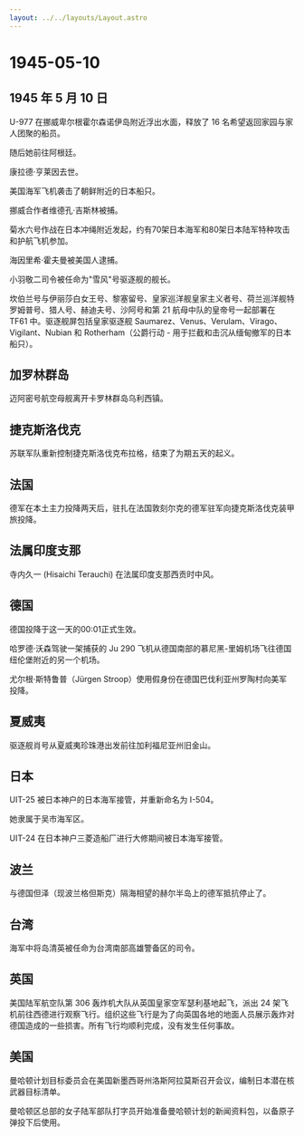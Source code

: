 ```yaml
---
layout: ../../layouts/Layout.astro
---
```


# 1945-05-10

## 1945 年 5 月 10 日

U-977 在挪威卑尔根霍尔森诺伊岛附近浮出水面，释放了 16
名希望返回家园与家人团聚的船员。

随后她前往阿根廷。

康拉德·亨莱因去世。

美国海军飞机袭击了朝鲜附近的日本船只。

挪威合作者维德孔·吉斯林被捕。

菊水六号作战在日本冲绳附近发起，约有70架日本海军和80架日本陆军特种攻击和护航飞机参加。

海因里希·霍夫曼被美国人逮捕。

小羽敬二司令被任命为"雪风"号驱逐舰的舰长。

坎伯兰号与伊丽莎白女王号、黎塞留号、皇家巡洋舰皇家主义者号、荷兰巡洋舰特罗姆普号、猎人号、赫迪夫号、沙阿号和第
21 航母中队的皇帝号一起部署在 TF61 中。驱逐舰屏包括皇家驱逐舰
Saumarez、Venus、Verulam、Virago、Vigilant、Nubian 和
Rotherham（公爵行动 - 用于拦截和击沉从缅甸撤军的日本船只）。

## 加罗林群岛

迈阿密号航空母舰离开卡罗林群岛乌利西镇。

## 捷克斯洛伐克

苏联军队重新控制捷克斯洛伐克布拉格，结束了为期五天的起义。

## 法国

德军在本土主力投降两天后，驻扎在法国敦刻尔克的德军驻军向捷克斯洛伐克装甲旅投降。

## 法属印度支那

寺内久一 (Hisaichi Terauchi) 在法属印度支那西贡时中风。

## 德国

德国投降于这一天的00:01正式生效。

哈罗德·沃森驾驶一架捕获的 Ju 290
飞机从德国南部的慕尼黑-里姆机场飞往德国纽伦堡附近的另一个机场。

尤尔根·斯特鲁普（Jürgen
Stroop）使用假身份在德国巴伐利亚州罗陶村向美军投降。

## 夏威夷

驱逐舰肖号从夏威夷珍珠港出发前往加利福尼亚州旧金山。

## 日本

UIT-25 被日本神户的日本海军接管，并重新命名为 I-504。

她隶属于吴市海军区。

UIT-24 在日本神户三菱造船厂进行大修期间被日本海军接管。

## 波兰

与德国但泽（现波兰格但斯克）隔海相望的赫尔半岛上的德军抵抗停止了。

## 台湾

海军中将岛清英被任命为台湾南部高雄警备区的司令。

## 英国

美国陆军航空队第 306 轰炸机大队从英国皇家空军瑟利基地起飞，派出 24
架飞机前往西德进行观察飞行。组织这些飞行是为了向英国各地的地面人员展示轰炸对德国造成的一些损害。所有飞行均顺利完成，没有发生任何事故。

## 美国

曼哈顿计划目标委员会在美国新墨西哥州洛斯阿拉莫斯召开会议，编制日本潜在核武器目标清单。

曼哈顿区总部的女子陆军部队打字员开始准备曼哈顿计划的新闻资料包，以备原子弹投下后使用。